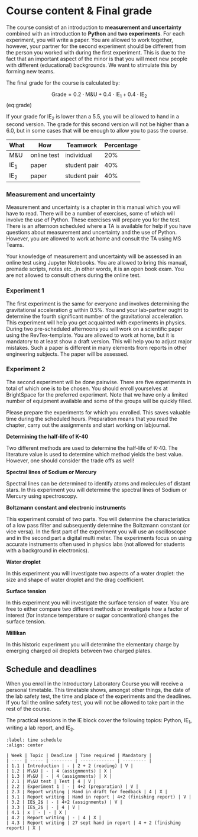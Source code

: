 
# Course content & Final grade

The course consist of an introduction to **measurement and uncertainty** combined with an introduction to **Python** and **two experiments**. For each experiment, you will write a paper. You are allowed to work together, however, your partner for the second experiment should be different from the person you worked with during the first experiment. This is due to the fact that an important aspect of the minor is that you will meet new people with different (educational) backgrounds. We want to stimulate this by forming new teams.

The final grade for the course is calculated by:

$$
    \text{Grade} = 0.2 \cdot \text{M\&U} + 0.4 \cdot \text{IE$_1$} + 0.4 \cdot \text{IE$_2$}
$$ (eq:grade)

If your grade for IE$_2$ is lower than a 5.5, you will be allowed to hand in a second version. The grade for this second version will not be higher than a 6.0, but in some cases that will be enough to allow you to pass the course.

| What | How | Teamwork | Percentage |
| ---- | --- | -------- | ---------- |
| M\&U | online test | individual | 20\% |
| IE$_1$ | paper | student pair | 40\% |
| IE$_2$ | paper | student pair | 40\% | 

### Measurement and uncertainty
Measurement and uncertainty is a chapter in this manual which you will have to read. There will be a number of exercises, some of which will involve the use of Python. These exercises will prepare you for the test. There is an afternoon scheduled where a TA is available for help if you have questions about measurement and uncertainty and the use of Python. However, you are allowed to work at home and consult the TA using MS Teams.

Your knowledge of measurement and uncertainty will be assessed in an online test using Jupyter Notebooks. You are allowed to bring this manual, premade scripts, notes etc. ,in other words, it is an open book exam. You are not allowed to consult others during the online test.

### Experiment 1
The first experiment is the same for everyone and involves determining the gravitational acceleration $g$ within 0.5\%. You and your lab-partner ought to determine the fourth significant number of the gravitational acceleration. This experiment will help you get acquainted with experiments in physics. During two pre-scheduled afternoons you will work on a scientific paper using the RevTex-template. You are allowed to work at home, but it is mandatory to at least show a draft version. This will help you to adjust major mistakes. Such a paper is different in many elements from reports in other engineering subjects. The paper will be assessed.

### Experiment 2
The second experiment will be done pairwise. There are five experiments in total of which one is to be chosen. You should enroll yourselves at BrightSpace for the preferred experiment. Note that we have only a limited number of equipment available and some of the groups will be quickly filled. 

Please prepare the experiments for which you enrolled. This saves valuable time during the scheduled hours. Preparation means that you read the chapter, carry out the assignments and start working on labjournal.

**Determining the half-life of K-40**

Two different methods are used to determine the half-life of K-40. The literature value is used to determine which method yields the best value. However, one should consider the trade offs as well!

**Spectral lines of Sodium or Mercury**

Spectral lines can be determined to identify atoms and molecules of distant stars. In this experiment you will determine the spectral lines of Sodium or Mercury using spectroscopy.

**Boltzmann constant and electronic instruments**

This experiment consist of two parts. You will determine the characteristics of a low pass filter and subsequently determine the Boltzmann constant (or vice versa). In the first part of the experiment you will use an oscilloscope and in the second part a digital multi meter. The experiments focus on using accurate instruments often used in physics labs (not allowed for students with a background in electronics).

**Water droplet** 

In this experiment you will investigate two aspects of a water droplet: the size and shape of water droplet and the drag coefficient. 

**Surface tension**

In this experiment you will investigate the surface tension of water. You are free to either compare two different methods or investigate how a factor of interest (for instance temperature or sugar concentration) changes the surface tension.

**Millikan**

In this historic experiment you will determine the elementary charge by emerging charged oil droplets between two charged plates.

## Schedule and deadlines
When you enroll in the Introductory Laboratory Course you will receive a personal timetable. This timetable shows, amongst other things, the date of the lab safety test, the time and place of the experiments and the deadlines. If you fail the online safety test, you will not be allowed to take part in the rest of the course. 


The practical sessions in the IE block cover the following topics: Python, IE$_1$, writing a lab report, and IE$_2$. 

```{table} Time schedule with deadlines and expected hours of homework.
:label: time schedule
:align: center 

| Week | Topic | Deadline | Time required | Mandatory |
| ---- | ----- | -------- | ------------- | --------- |
| 1.1 | Introduction | - | 2 + 2 (reading) | V |
| 1.2 | M\&U | - | 4 (assignments) | X |
| 1.3 | M\&U | - | 4 (assignments) | X |
| 2.1 | M\&U test | Test | 4 | V |
| 2.2 | Experiment 1 | - | 4+2 (preparation) | V |
| 2.3 | Report writing | Hand in draft for feedback | 4 | X |
| 3.1 | Report writing | Hand in report | 4+2 (finishing report) | V |
| 3.2 | IE$_2$ | - | 4+2 (assignments) | V |
| 3.3 | IE$_2$ | - | 4 | V |
| 4.1 | x | - | - | X |
| 4.2 | Report writing | - | 4 | X |
| 4.3 | Report writing | 27 sept hand in report | 4 + 2 (finishing report) | X |
```
